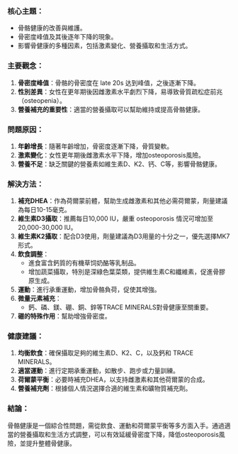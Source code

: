 ### 核心主題：
- 骨骼健康的改善與維護。
- 骨密度峰值及其後逐年下降的現象。
- 影響骨健康的多種因素，包括激素變化、營養攝取和生活方式。

### 主要觀念：
1. **骨密度峰值**：骨骼的骨密度在 late 20s 达到峰值，之後逐漸下降。
2. **性別差異**：女性在更年期後因雌激素水平劇烈下降，易導致骨質疏松症前兆（osteopenia）。
3. **營養補充的重要性**：適當的營養攝取可以幫助維持或提高骨骼健康。

### 問題原因：
1. **年齡增長**：隨著年齡增加，骨密度逐漸下降，骨質變軟。
2. **激素變化**：女性更年期後雌激素水平下降，增加osteoporosis風險。
3. **營養不足**：缺乏關鍵的營養素如維生素D、K2、钙、C等，影響骨骼健康。

### 解決方法：
1. **補充DHEA**：作為荷爾蒙前體，幫助生成雌激素和其他必需荷爾蒙，劑量建議為每日10-15毫克。
2. **維生素D3攝取**：推薦每日10,000 IU，嚴重 osteoporosis 情況可增加至20,000-30,000 IU。
3. **維生素K2攝取**：配合D3使用，劑量建議為D3用量的十分之一，優先選擇MK7形式。
4. **飲食調整**：
   - 進食富含鈣質的有機草饲奶酪等乳制品。
   - 增加蔬菜攝取，特別是深綠色葉菜類，提供維生素C和纖維素，促進骨膠原生成。
5. **運動**：進行承重運動，增加骨骼負荷，促使其增強。
6. **微量元素補充**：
   - 鈣、磷、鎂、硼、銅、鋅等TRACE MINERALS對骨健康至關重要。
7. **硼的特殊作用**：幫助增強骨密度。

### 健康建議：
1. **均衡飲食**：確保攝取足夠的維生素D、K2、C，以及鈣和	TRACE MINERALS。
2. **適當運動**：進行定期承重運動，如散步、跑步或力量訓練。
3. **荷爾蒙平衡**：必要時補充DHEA，以支持雌激素和其他荷爾蒙的合成。
4. **營養補充劑**：根據個人情況選擇合適的維生素和礦物質補充劑。

### 結論：
骨骼健康是一個綜合性問題，需從飲食、運動和荷爾蒙平衡等多方面入手。通過適當的營養攝取和生活方式調整，可以有效延緩骨密度下降，降低osteoporosis風險，並提升整體骨健康。